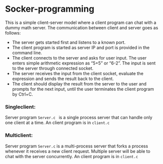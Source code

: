 # Socker-programming

This is a simple client-server model where a client program can chat with a dummy math server. The communication between client and server goes as follows:

*	The server gets started first and listens to a known port.
*	The client program is started as server IP and port is provided in the command line.
*	The client connects to the server and asks for user input. The user enters simple arithmetic expression as “5+5” or “6-2”. The input is sent to the server through connected socket.
*	The server receives the input from the client socket, evaluate the expression and sends the result back to the client.
*	The client should display the result from the server to the user and prompts for the next input, until the user terminates the client program by Ctrl+C.


### Singleclient:
Server program `Server.c ` is a single process server that can handle only one client at a time. An  client program is in `client.c`

### Multiclient:
Server program `Server.c` is a multi-process server that forks a process whenever it receives a new client request. Multiple server will be able to chat with the server concurrently.  An  client program is in `client.c`
